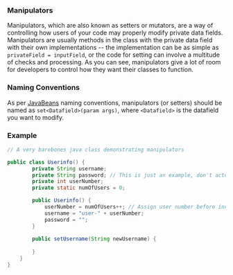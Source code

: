 ### Manipulators
Manipulators, which are also known as setters or mutators, are a way of controlling how users of your code may properly modify private data fields.
Manipulators are usually methods in the class with the private data field with their own implementations -- the implementation can be as simple as `privateField = inputField`, or the code for setting can involve a multitude of checks and processing.
As you can see, manipulators give a lot of room for developers to control how they want their classes to function.

### Naming Conventions
As per [JavaBeans](https://www.oracle.com/java/technologies/javase/javabeans-spec.html) naming conventions, manipulators (or setters) should be named as `set<Datafield>(param args)`, where `<Datafield>` is the datafield you want to modify.

### Example
```java
// A very barebones java class demonstrating manipulators

public class Userinfo() {
        private String username;
        private String password; // This is just an example, don't actually do this due to security reasons
        private int userNumber;
        private static numOfUsers = 0;

        public Userinfo() {
            userNumber = numOfUsers++; // Assign user number before incrementing
            username = "user-" + userNumber;
            password = "";
        }
        
        public setUsername(String newUsername) {
        
        }
    }
}
```
